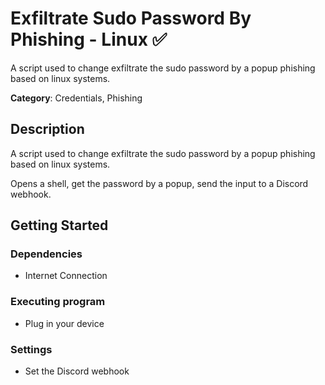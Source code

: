  
# Exfiltrate Sudo Password By Phishing - Linux ✅

A script used to change exfiltrate the sudo password by a popup phishing based on linux systems.

**Category**: Credentials, Phishing

## Description

A script used to change exfiltrate the sudo password by a popup phishing based on linux systems.

Opens a shell, get the password by a popup, send the input to a Discord webhook.

## Getting Started

### Dependencies

* Internet Connection

### Executing program

* Plug in your device

### Settings

* Set the Discord webhook